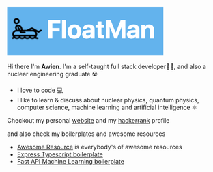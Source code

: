 ![Floatman](floatman.png)

Hi there I'm **Awien**. I'm a self-taught full stack developer👨‍💻, and also a nuclear engineering graduate ☢️

- I love to code 💻
- I like to learn & discuss about nuclear physics, quantum physics, computer science, machine learning and artificial intelligence ⚛️

Checkout my personal [website](https://floatman.netlify.app/) and my [hackerrank](https://www.hackerrank.com/thefloatman) profile

and also check my boilerplates and awesome resources

- [Awesome Resource](https://www.notion.so/Awesome-Resource-c8fc960917144f708c94163d886591f1) is everybody's of awesome resources
- [Express Typescript boilerplate](https://github.com/whitequbits/express-typescript-boilerplate)
- [Fast API Machine Learning boilerplate](https://github.com/whitequbits/fastapi-machine-learning-boilerplate)
